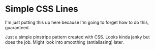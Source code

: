 # Simple CSS Lines
I'm just putting this up here because I'm going to forget how to do this, guaranteed.

Just a simple pinstripe pattern created with CSS. Looks kinda janky but does the job. Might look into smoothing (antialiasing) later.